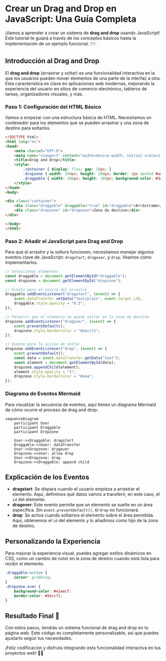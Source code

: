 # Crear un Drag and Drop en JavaScript: Una Guía Completa

¡Vamos a aprender a crear un sistema de **drag and drop** usando JavaScript! Este tutorial te guiará a través de los conceptos básicos hasta la implementación de un ejemplo funcional. 🖱️✨

## Introducción al Drag and Drop

El **drag and drop** (arrastrar y soltar) es una funcionalidad interactiva en la que los usuarios pueden mover elementos de una parte de la interfaz a otra. Esta característica es clave en aplicaciones web modernas, mejorando la experiencia del usuario en sitios de comercio electrónico, tableros de tareas, organizadores visuales, y más.

### Paso 1: Configuración del HTML Básico

Vamos a empezar con una estructura básica de HTML. Necesitamos un contenedor para los elementos que se pueden arrastrar y una zona de destino para soltarlos.

```html
<!DOCTYPE html>
<html lang="es">
<head>
    <meta charset="UTF-8">
    <meta name="viewport" content="width=device-width, initial-scale=1.0">
    <title>Drag and Drop</title>
    <style>
        .container { display: flex; gap: 10px; }
        .dropzone { width: 200px; height: 200px; border: 2px dashed #aaa; display: flex; align-items: center; justify-content: center; }
        .draggable { width: 100px; height: 100px; background-color: #3498db; cursor: grab; }
    </style>
</head>
<body>

<div class="container">
    <div class="draggable" draggable="true" id="draggable">Arrástrame</div>
    <div class="dropzone" id="dropzone">Zona de destino</div>
</div>

</body>
</html>
```

### Paso 2: Añadir el JavaScript para Drag and Drop

Para que el arrastre y la soltura funcionen, necesitamos manejar algunos eventos clave de JavaScript: `dragstart`, `dragover`, y `drop`. Veamos cómo implementarlos.

```javascript
// Seleccionar elementos
const draggable = document.getElementById("draggable");
const dropzone = document.getElementById("dropzone");

// Evento para el inicio del arrastre
draggable.addEventListener("dragstart", (event) => {
    event.dataTransfer.setData("text/plain", event.target.id);
    draggable.style.opacity = "0.5";
});

// Permitir que el elemento se pueda soltar en la zona de destino
dropzone.addEventListener("dragover", (event) => {
    event.preventDefault();
    dropzone.style.borderColor = "#2ecc71";
});

// Evento para la acción de soltar
dropzone.addEventListener("drop", (event) => {
    event.preventDefault();
    const data = event.dataTransfer.getData("text");
    const element = document.getElementById(data);
    dropzone.appendChild(element);
    element.style.opacity = "1";
    dropzone.style.borderColor = "#aaa";
});
```

### Diagrama de Eventos Mermaid

Para visualizar la secuencia de eventos, aquí tienes un diagrama Mermaid de cómo ocurre el proceso de drag and drop:

```mermaid
sequenceDiagram
    participant User
    participant Draggable
    participant Dropzone

    User->>Draggable: dragstart
    Draggable->>User: dataTransfer
    User->>Dropzone: dragover
    Dropzone->>User: allow drop
    User->>Dropzone: drop
    Dropzone->>Draggable: append child
```

## Explicación de los Eventos

- **dragstart**: Se dispara cuando el usuario empieza a arrastrar el elemento. Aquí, definimos qué datos vamos a transferir, en este caso, el `id` del elemento.
- **dragover**: Este evento permite que un elemento se suelte en un área específica. Sin `event.preventDefault()`, el `drop` no funcionará.
- **drop**: Se activa cuando soltamos el elemento sobre el área permitida. Aquí, obtenemos el `id` del elemento y lo añadimos como hijo de la zona de destino.

## Personalizando la Experiencia

Para mejorar la experiencia visual, puedes agregar estilos dinámicos en CSS, como un cambio de color en la zona de destino cuando está lista para recibir el elemento.

```css
.draggable:active {
    cursor: grabbing;
}
.dropzone.over {
    background-color: #e1eecf;
    border-color: #2ecc71;
}
```

## Resultado Final 🎉

Con estos pasos, tendrás un sistema funcional de drag and drop en tu página web. Este código es completamente personalizable, así que puedes ajustarlo según tus necesidades.

¡Feliz codificación y disfruta integrando esta funcionalidad interactiva en tus proyectos web! 🧑‍💻
